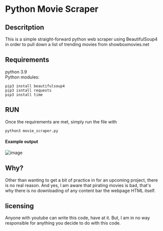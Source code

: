 # Python Movie Scraper

## Descritption

This is a simple straight-forward python web scraper using BeautifulSoup4 in order to pull down a list of trending movies from showboxmovies.net

## Requirements

python 3.9  
Python modules:
```
pip3 install beautifulsoup4
pip3 isntall requests
pip3 install time
```

## RUN

Once the requirements are met, simply run the file with
```
python3 movie_scraper.py
```

#### Example output

![image](https://user-images.githubusercontent.com/105121000/167265891-a7f3bd29-a64a-403f-abae-31ea5da4b261.png)

## Why?

Other than wanting to get a bit of practice in for an upcoming project, there is no real reason.
And yes, I am aware that pirating movies is bad, that's why there is no downloading of any content bar the webpage HTML itself.

## licensing

Anyone with youtube can write this code, have at it. But, I am in no way responsible for anything you decide to do with this code. 
